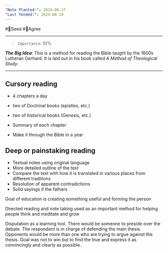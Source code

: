 ```yaml
---
"Note Planted:": 2024-06-27
"Last Tended:": 2024-08-19
---
```

#🌱Seed  #🙂Agree
****
>`Importance`: 10%
 
***The Big Idea***: This is a method for reading the Bible taught by the 1600s Lutheran Gerhard. It is laid out in his book called *A Method of Theological Study*.

* * *
## Cursory reading 
- 4 chapters a day 

- two of Doctrinal books (epistles, etc.) 
- two of historical books (Genesis, etc.)

- Summary of each chapter 
- Make it through the Bible in a year 

## Deep or painstaking reading 
- Textual notes using original language 
- More detailed outline of the text 
- Compare the text with how it is translated in various places from different traditions 
- Resolution of apparent contradictions 
- Solid sayings if the fathers 

Goal of education is creating something useful and forming the person  

Directed reading and note taking used as an important method for helping people think and meditate and grow 

Disputation as a learning tool. There would be someone to preside over the debate. The respondent is in charge of defending the main thesis. Opponents would be more than one who are trying to argue against the thesis. Goal was not to win but to find the true and express it as convincingly and clearly as possible.

